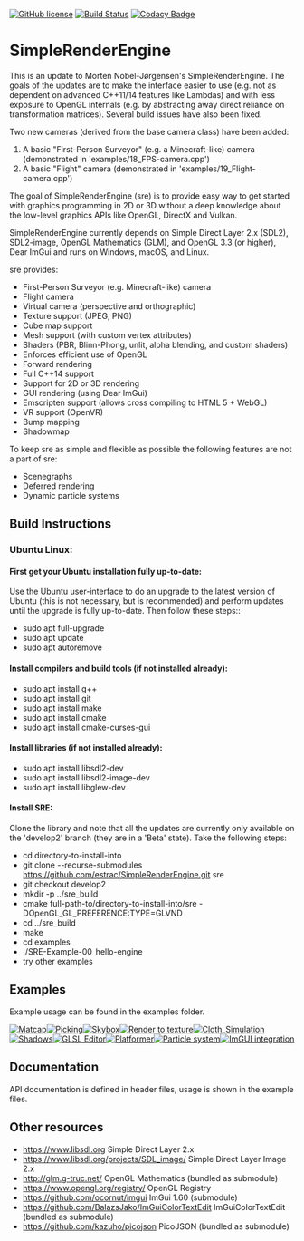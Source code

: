 [![GitHub license](https://img.shields.io/badge/license-MIT-blue.svg)](https://raw.githubusercontent.com/mortennobel/SimpleRenderEngine/master/LICENSE)
[![Build Status](https://travis-ci.org/mortennobel/SimpleRenderEngine.svg?branch=master)](https://travis-ci.org/mortennobel/SimpleRenderEngine)
[![Codacy Badge](https://api.codacy.com/project/badge/Grade/86403818b8b54161a6fef03248c0b828)](https://www.codacy.com/app/mortennobel/SimpleRenderEngine?utm_source=github.com&amp;utm_medium=referral&amp;utm_content=mortennobel/SimpleRenderEngine&amp;utm_campaign=Badge_Grade)

# SimpleRenderEngine

This is an update to Morten Nobel-Jørgensen's SimpleRenderEngine. The goals of the updates are to make the interface easier to use (e.g. not as dependent on advanced C++11/14 features like Lambdas) and with less exposure to OpenGL internals (e.g. by abstracting away direct reliance on transformation matrices). Several build issues have also been fixed.

Two new cameras (derived from the base camera class) have been added:
1) A basic "First-Person Surveyor" (e.g. a Minecraft-like) camera (demonstrated in 'examples/18_FPS-camera.cpp')
2) A basic "Flight" camera (demonstrated in 'examples/19_Flight-camera.cpp')

The goal of SimpleRenderEngine (sre) is to provide easy way to get started with graphics programming in 2D or 3D without a deep knowledge about the low-level graphics APIs like OpenGL, DirectX and Vulkan.
 
SimpleRenderEngine currently depends on Simple Direct Layer 2.x (SDL2), SDL2-image, OpenGL Mathematics (GLM), and OpenGL 3.3 (or higher), Dear ImGui and runs on Windows, macOS, and Linux.
 
sre provides:
 * First-Person Surveyor (e.g. Minecraft-like) camera
 * Flight camera
 * Virtual camera (perspective and orthographic)
 * Texture support (JPEG, PNG)
 * Cube map support
 * Mesh support (with custom vertex attributes)
 * Shaders (PBR, Blinn-Phong, unlit, alpha blending, and custom shaders)
 * Enforces efficient use of OpenGL
 * Forward rendering
 * Full C++14 support
 * Support for 2D or 3D rendering
 * GUI rendering (using Dear ImGui)
 * Emscripten support (allows cross compiling to HTML 5 + WebGL)
 * VR support (OpenVR)
 * Bump mapping
 * Shadowmap

To keep sre as simple and flexible as possible the following features are not a part of sre:
 * Scenegraphs
 * Deferred rendering
 * Dynamic particle systems

## Build Instructions

### Ubuntu Linux:

#### First get your Ubuntu installation fully up-to-date:

Use the Ubuntu user-interface to do an upgrade to the latest version of Ubuntu (this is not necessary, but is recommended) and perform updates until the upgrade is fully up-to-date. Then follow these steps::

 * sudo apt full-upgrade
 * sudo apt update
 * sudo apt autoremove

#### Install compilers and build tools (if not installed already):

 * sudo apt install g++
 * sudo apt install git
 * sudo apt install make
 * sudo apt install cmake
 * sudo apt install cmake-curses-gui

#### Install libraries (if not installed already):

 * sudo apt install libsdl2-dev
 * sudo apt install libsdl2-image-dev
 * sudo apt install libglew-dev

#### Install SRE:
 
Clone the library and note that all the updates are currently only available on the 'develop2' branch (they are in a 'Beta' state). Take the following steps:

 * cd directory-to-install-into 
 * git clone --recurse-submodules https://github.com/estrac/SimpleRenderEngine.git sre
 * git checkout develop2
 * mkdir -p ../sre_build
 * cmake full-path-to/directory-to-install-into/sre -DOpenGL_GL_PREFERENCE:TYPE=GLVND
 * cd ../sre_build
 * make
 * cd examples
 * ./SRE-Example-00_hello-engine
 * try other examples

## Examples
 
Example usage can be found in the examples folder.

[![Matcap](https://mortennobel.github.io/SimpleRenderEngine/examples/07_matcap.png)](https://mortennobel.github.io/SimpleRenderEngine/examples/07_matcap.html)[![Picking](https://mortennobel.github.io/SimpleRenderEngine/examples/09_picking.png)](https://mortennobel.github.io/SimpleRenderEngine/examples/09_picking.html)[![Skybox](https://mortennobel.github.io/SimpleRenderEngine/examples/10_skybox-example.png)](https://mortennobel.github.io/SimpleRenderEngine/examples/10_skybox-example.html)[![Render to texture](https://mortennobel.github.io/SimpleRenderEngine/examples/12_render-to-texture.png)](https://mortennobel.github.io/SimpleRenderEngine/examples/12_render-to-texture.html)[![Cloth_Simulation](https://mortennobel.github.io/SimpleRenderEngine/examples/15_cloth_simulation.png)](https://mortennobel.github.io/SimpleRenderEngine/examples/15_cloth_simulation.html)[![Shadows](https://mortennobel.github.io/SimpleRenderEngine/examples/16_shadows.png)](https://mortennobel.github.io/SimpleRenderEngine/examples/16_shadows.html)[![GLSL Editor](https://mortennobel.github.io/SimpleRenderEngine/examples/glsl_editor.png)](https://github.com/mortennobel/sre_glsl_editor)[![Platformer](https://mortennobel.github.io/SimpleRenderEngine/examples/platformer.png)](https://github.com/mortennobel/SimpleRenderEngineProject/tree/master/project/platformer)[![Particle system](https://mortennobel.github.io/SimpleRenderEngine/examples/particle-system.png)](https://github.com/mortennobel/SimpleRenderEngineProject/tree/master/project/particle_system)[![ImGUI integration](https://mortennobel.github.io/SimpleRenderEngine/examples/gui.png)](https://github.com/mortennobel/SimpleRenderEngineProject/tree/master/project/gui)

## Documentation

API documentation is defined in header files, usage is shown in the example files.
 
## Other resources
 
 * https://www.libsdl.org Simple Direct Layer 2.x 
 * https://www.libsdl.org/projects/SDL_image/ Simple Direct Layer Image 2.x
 * http://glm.g-truc.net/ OpenGL Mathematics (bundled as submodule)
 * https://www.opengl.org/registry/ OpenGL Registry
 * https://github.com/ocornut/imgui ImGui 1.60 (submodule)
 * https://github.com/BalazsJako/ImGuiColorTextEdit ImGuiColorTextEdit (bundled as submodule)
 * https://github.com/kazuho/picojson PicoJSON (bundled as submodule)

